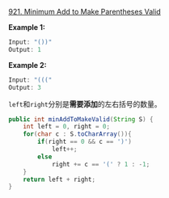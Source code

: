 [921. Minimum Add to Make Parentheses Valid](https://leetcode.com/problems/minimum-add-to-make-parentheses-valid/)

**Example 1:**

```java
Input: "())"
Output: 1
```

**Example 2:**

```java
Input: "((("
Output: 3
```

`left`和`right`分别是**需要添加**的左右括号的数量。

```java
public int minAddToMakeValid(String S) {
    int left = 0, right = 0;
    for(char c : S.toCharArray()){
        if(right == 0 && c == ')')
            left++;
        else
            right += c == '(' ? 1 : -1;
    }
    return left + right;
}
```